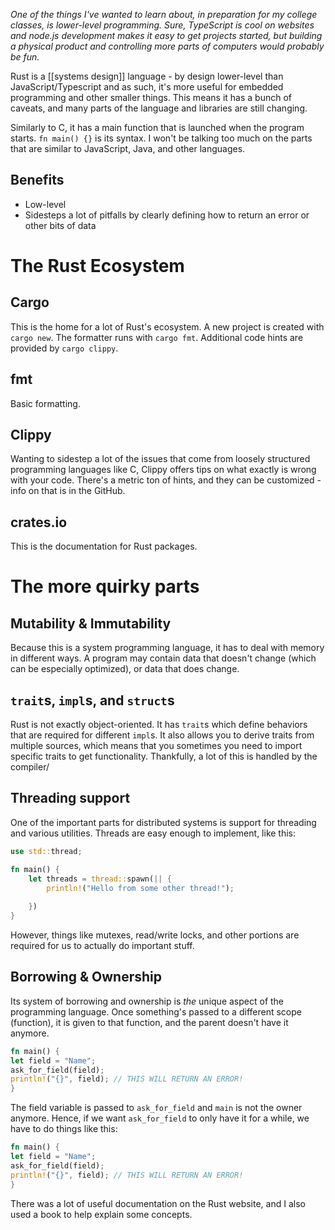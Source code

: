 *One of the things I've wanted to learn about, in preparation for my college classes, is lower-level programming. Sure, TypeScript is cool on websites and node.js development makes it easy to get projects started, but building a physical product and controlling more parts of computers would probably be fun.*

Rust is a [[systems design]] language - by design lower-level than JavaScript/Typescript and as such, it's more useful for embedded programming and other smaller things. This means it has a bunch of caveats, and many parts of the language and libraries are still changing.

Similarly to C, it has a main function that is launched when the program starts.
`fn main() {}` is its syntax. I won't be talking too much on the parts that are similar to JavaScript, Java, and other languages.

## Benefits
- Low-level
- Sidesteps a lot of pitfalls by clearly defining how to return an error or other bits of data

# The Rust Ecosystem

## Cargo
This is the home for a lot of Rust's ecosystem. A new project is created with `cargo new`. The formatter runs with `cargo fmt`. Additional code hints are provided by `cargo clippy`. 

## fmt
Basic formatting.

## Clippy
Wanting to sidestep a lot of the issues that come from loosely structured programming languages like C, Clippy offers tips on what exactly is wrong with your code. There's a metric ton of hints, and they can be customized - info on that is in the GitHub.

## crates.io
This is the documentation for Rust packages.

# The more quirky parts
## Mutability & Immutability
Because this is a system programming language, it has to deal with memory in different ways. A program may contain data that doesn't change (which can be especially optimized), or data that does change. 

## `trait`s, `impl`s, and `struct`s
Rust is not exactly object-oriented. It has `trait`s which define behaviors that are required for different `impl`s. It also allows you to derive traits from multiple sources, which means that you sometimes you need to import specific traits to get functionality. Thankfully, a lot of this is handled by the compiler/
## Threading support
One of the important parts for distributed systems is support for threading and various utilities. Threads are easy enough to implement, like this:
```rust
use std::thread;

fn main() {
	let threads = thread::spawn(|| {
		println!("Hello from some other thread!");
		
	})
}
```
However, things like mutexes, read/write locks, and other portions are required for us to actually do important stuff.
## Borrowing & Ownership
Its system of borrowing and ownership is *the* unique aspect of the programming language. Once something's passed to a different scope (function), it is given to that function, and the parent doesn't have it anymore.
```rust
fn main() {
let field = "Name";
ask_for_field(field);
println!("{}", field); // THIS WILL RETURN AN ERROR!
}
```
The field variable is passed to `ask_for_field` and `main` is not the owner anymore. Hence, if we want `ask_for_field` to only have it for a while, we have to do things like this:
```rust
fn main() {
let field = "Name";
ask_for_field(field);
println!("{}", field); // THIS WILL RETURN AN ERROR!
}
```
There was a lot of useful documentation on the Rust website, and I also used a book to help explain some concepts.
